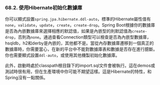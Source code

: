 ### 68.2. 使用Hibernate初始化數據庫

你可以顯式設置`spring.jpa.hibernate.ddl-auto`，標準的Hibernate屬性值有`none`，`validate`，`update`，`create`，`create-drop`。Spring Boot根據你的數據庫是否為內嵌數據庫來選擇相應的默認值，如果是內嵌型的則默認值為`create-drop`，否則為`none`。通過查看Connection類型可以檢查是否為內嵌型數據庫，hsqldb，h2和derby是內嵌的，其他都不是。當從內存數據庫遷移到一個真正的數據庫時，你需要當心，在新的平台中不能對數據庫表和數據是否存在進行臆斷。你也需要顯式設置`ddl-auto`，或使用其他機製初始化數據庫。

此外，啟動時處於classpath根目錄下的import.sql文件會被執行。這在demos或測試時很有用，但在生產環境中你可能不期望這樣。這是Hibernate的特性，和Spring沒有一點關係。
